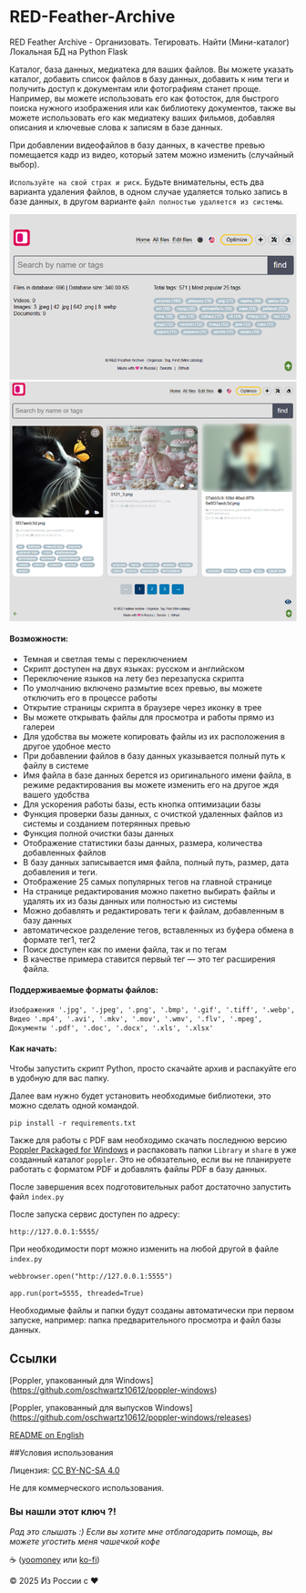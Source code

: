 # RED-Feather-Archive
RED Feather Archive - Организовать. Тегировать. Найти (Мини-каталог) Локальная БД на Python Flask

Каталог, база данных, медиатека для ваших файлов. Вы можете указать каталог, добавить список файлов в базу данных, добавить к ним теги и получить доступ к документам или фотографиям станет проще. Например, вы можете использовать его как фотосток, для быстрого поиска нужного изображения или как библиотеку документов, также вы можете использовать его как медиатеку ваших фильмов, добавляя описания и ключевые слова к записям в базе данных.

При добавлении видеофайлов в базу данных, в качестве превью помещается кадр из видео, который затем можно изменить (случайный выбор).

`Используйте на свой страх и риск`. Будьте внимательны, есть два варианта удаления файлов, в одном случае удаляется только запись в базе данных, в другом варианте `файл полностью удаляется из системы`.

![Светлый скриншот](https://github.com/blyamur/RED-Feather-Archive/blob/main/screen.jpg)
![Светлый скриншот](https://github.com/blyamur/RED-Feather-Archive/blob/main/screen_2.jpg)

#### Возможности:
* Темная и светлая темы с переключением
* Скрипт доступен на двух языках: русском и английском
* Переключение языков на лету без перезапуска скрипта
* По умолчанию включено размытие всех превью, вы можете отключить его в процессе работы
* Открытие страницы скрипта в браузере через иконку в трее
* Вы можете открывать файлы для просмотра и работы прямо из галереи
* Для удобства вы можете копировать файлы из их расположения в другое удобное место
* При добавлении файлов в базу данных указывается полный путь к файлу в системе
* Имя файла в базе данных берется из оригинального имени файла, в режиме редактирования вы можете изменить его на другое ждя вашего удобства
* Для ускорения работы базы, есть кнопка оптимизации базы
* Функция проверки базы данных, с очисткой удаленных файлов из системы и созданием потерянных превью
* Функция полной очистки базы данных
* Отображение статистики базы данных, размера, количества добавленных файлов
* В базу данных записывается имя файла, полный путь, размер, дата добавления и теги.
* Отображение 25 самых популярных тегов на главной странице
* На странице редактирования можно пакетно выбирать файлы  и удалять их из базы данных или полностью из системы
* Можно добавлять и редактировать теги к файлам, добавленным в базу данных
* автоматическое разделение тегов, вставленных из буфера обмена в формате тег1, тег2
* Поиск доступен как по имени файла, так и по тегам
* В качестве примера ставится первый тег — это тег расширения файла.

#### Поддерживаемые форматы файлов:
```
Изображения '.jpg', '.jpeg', '.png', '.bmp', '.gif', '.tiff', '.webp',
Видео '.mp4', '.avi', '.mkv', '.mov', '.wmv', '.flv', '.mpeg',
Документы '.pdf', '.doc', '.docx', '.xls', '.xlsx'
```

#### Как начать:

Чтобы запустить скрипт Python, просто скачайте архив и распакуйте его в удобную для вас папку.

Далее вам нужно будет установить необходимые библиотеки, это можно сделать одной командой.

```
pip install -r requirements.txt
```
Также для работы с PDF вам необходимо скачать последнюю версию [Poppler Packaged for Windows](https://github.com/oschwartz10612/poppler-windows) и распаковать папки `Library` и `share` в уже созданный каталог `poppler`. Это не обязательно, если вы не планируете работать с форматом PDF и добавлять файлы PDF в базу данных.

После завершения всех подготовительных работ достаточно запустить файл `index.py`

После запуска сервис доступен по адресу:
```
http://127.0.0.1:5555/
```
При необходимости порт можно изменить на любой другой в файле `index.py`
```
webbrowser.open("http://127.0.0.1:5555")
```
```
app.run(port=5555, threaded=True)
```
Необходимые файлы и папки будут созданы автоматически при первом запуске, например: папка предварительного просмотра и файл базы данных.

## Ссылки
 [Poppler, упакованный для Windows] (https://github.com/oschwartz10612/poppler-windows)
 
 [Poppler, упакованный для выпусков Windows] (https://github.com/oschwartz10612/poppler-windows/releases)

 [README on English]( https://github.com/blyamur/RED-Feather-Archive/blob/main/README.md)

##Условия использования

Лицензия: [CC BY-NC-SA 4.0](https://creativecommons.org/licenses/by-nc-sa/4.0/)

Не для коммерческого использования.



### Вы нашли этот ключ ?!

*Рад это слышать :) Если вы хотите мне отблагодарить помощь, вы можете угостить меня чашечкой кофе*

 :coffee: ([yoomoney](https://yoomoney.ru/to/41001158104834) или [ko-fi](https://ko-fi.com/monseg))

© 2025 Из России с ❤
